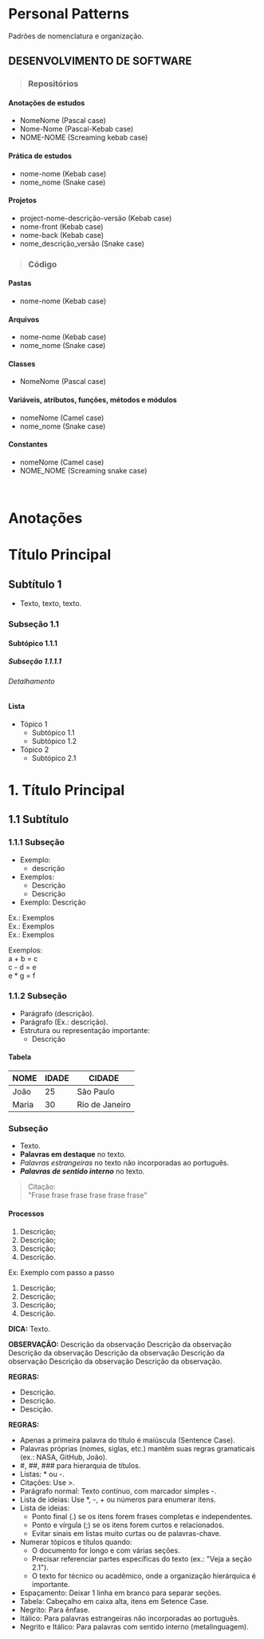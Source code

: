 # Personal Patterns
Padrões de nomenclatura e organização.

## DESENVOLVIMENTO DE SOFTWARE

> ### Repositórios

#### Anotações de estudos
* NomeNome (Pascal case)
* Nome-Nome (Pascal-Kebab case)
* NOME-NOME (Screaming kebab case)

#### Prática de estudos
* nome-nome (Kebab case)
* nome_nome (Snake case)

#### Projetos
* project-nome-descrição-versão (Kebab case)
* nome-front (Kebab case)
* nome-back (Kebab case)
* nome_descrição_versão (Snake case)

> ### Código

#### Pastas
* nome-nome (Kebab case)

#### Arquivos 
* nome-nome (Kebab case)
* nome_nome (Snake case)

#### Classes 
* NomeNome (Pascal case)

#### Variáveis, atributos, funções, métodos e módulos
* nomeNome (Camel case)
* nome_nome (Snake case)

#### Constantes
* nomeNome (Camel case)
* NOME_NOME (Screaming snake case)

<br>

# Anotações

# Título Principal

## Subtítulo 1
- Texto, texto, texto.

### Subseção 1.1

#### Subtópico 1.1.1

##### Subseção 1.1.1.1

###### Detalhamento

#### Lista
- Tópico 1
  - Subtópico 1.1
  - Subtópico 1.2
- Tópico 2
  - Subtópico 2.1

# 1. Título Principal

## 1.1 Subtítulo

### 1.1.1 Subseção
- Exemplo:
  - descrição
- Exemplos:
  - Descrição
  - Descrição
- Exemplo: Descrição

Ex.: Exemplos  
Ex.: Exemplos  
Ex.: Exemplos  

Exemplos:  
a + b = c  
c - d = e  
e * g = f  

### 1.1.2 Subseção
- Parágrafo (descrição).  
- Parágrafo (Ex.: descrição).  
- Estrutura ou representação importante:
  - Descrição

#### Tabela

| NOME       | IDADE | CIDADE       |
|------------|-------|--------------|
| João       | 25    | São Paulo    |
| Maria      | 30    | Rio de Janeiro|

### Subseção
- Texto.
- **Palavras em destaque** no texto.
- *Palavras estrangeiras* no texto não incorporadas ao português.
- ***Palavras de sentido interno*** no texto.

> Citação:  
> "Frase frase frase frase frase frase"

#### Processos
1. Descrição;
2. Descrição;
3. Descrição;
4. Descrição.

Ex: Exemplo com passo a passo  
1. Descrição;
2. Descrição;
3. Descrição;
4. Descrição.

**DICA:** Texto.

**OBSERVAÇÃO:** Descrição da observação Descrição da observação Descrição da observação Descrição da observação Descrição da observação Descrição da observação Descrição da observação.

**REGRAS:**
- Descrição.
- Descrição.
- Descição.

**REGRAS:**
- Apenas a primeira palavra do título é maiúscula (Sentence Case).
- Palavras próprias (nomes, siglas, etc.) mantêm suas regras gramaticais (ex.: NASA, GitHub, João).
- #, ##, ### para hierarquia de títulos.
- Listas: * ou -.
- Citações: Use >.
- Parágrafo normal: Texto contínuo, com marcador simples -.
- Lista de ideias: Use *, -, + ou números para enumerar itens.
- Lista de ideias:
  - Ponto final (.) se os itens forem frases completas e independentes.
  - Ponto e vírgula (;) se os itens forem curtos e relacionados.
  - Evitar sinais em listas muito curtas ou de palavras-chave.
- Numerar tópicos e títulos quando:
  - O documento for longo e com várias seções.
  - Precisar referenciar partes específicas do texto (ex.: "Veja a seção 2.1").
  - O texto for técnico ou acadêmico, onde a organização hierárquica é importante.
- Espaçamento: Deixar 1 linha em branco para separar seções.
- Tabela: Cabeçalho em caixa alta, itens em Setence Case.
- Negrito: 	Para ênfase.
- Itálico: Para palavras estrangeiras não incorporadas ao português.
- Negrito e Itálico: Para palavras com sentido interno (metalinguagem).
